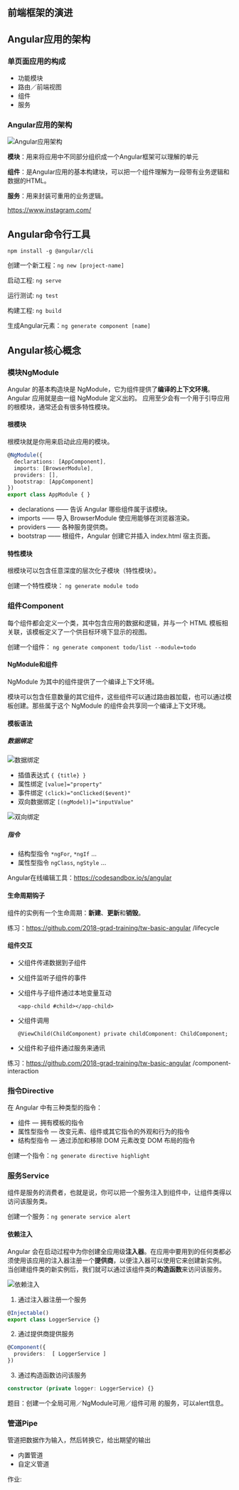 ## 前端框架的演进

## Angular应用的架构

### 单页面应用的构成
- 功能模块
- 路由／前端视图
- 组件
- 服务

### Angular应用的架构
![Angular应用架构](/images/angular-architechure.jpg)

**模块**：用来将应用中不同部分组织成一个Angular框架可以理解的单元

**组件**：是Angular应用的基本构建块，可以把一个组件理解为一段带有业务逻辑和数据的HTML。

**服务**：用来封装可重用的业务逻辑。

https://www.instagram.com/

## Angular命令行工具
```
npm install -g @angular/cli
```

创建一个新工程：`ng new [project-name]`

启动工程: `ng serve`

运行测试: `ng test`

构建工程: `ng build`

生成Angular元素：`ng generate component [name]`

## Angular核心概念

### 模块NgModule
Angular 的基本构造块是 NgModule，它为组件提供了**编译的上下文环境**。
Angular 应用就是由一组 NgModule 定义出的。 应用至少会有一个用于引导应用的根模块，通常还会有很多特性模块。

#### 根模块
根模块就是你用来启动此应用的模块。
```typescript
@NgModule({
  declarations: [AppComponent],
  imports: [BrowserModule],
  providers: [],
  bootstrap: [AppComponent]
})
export class AppModule { }
```

- declarations —— 告诉 Angular 哪些组件属于该模块。
- imports —— 导入 BrowserModule 使应用能够在浏览器渲染。
- providers —— 各种服务提供商。
- bootstrap —— 根组件，Angular 创建它并插入 index.html 宿主页面。

#### 特性模块
根模块可以包含任意深度的层次化子模块（特性模块）。

创建一个特性模块： `ng generate module todo`

### 组件Component
每个组件都会定义一个类，其中包含应用的数据和逻辑，并与一个 HTML 模板相关联，该模板定义了一个供目标环境下显示的视图。

创建一个组件： `ng generate component todo/list --module=todo`

#### NgModule和组件
NgModule 为其中的组件提供了一个编译上下文环境。

模块可以包含任意数量的其它组件，这些组件可以通过路由器加载，也可以通过模板创建。那些属于这个 NgModule 的组件会共享同一个编译上下文环境。

#### 模板语法
##### 数据绑定
![数据绑定](/images/angular-data-binding.png)

- 插值表达式 `{ {title} }`
- 属性绑定 `[value]="property"`
- 事件绑定 `(click)="onClicked($event)"`
- 双向数据绑定 `[(ngModel)]="inputValue"`

![双向绑定](/images/angular-component-databinding.png)

##### 指令
- 结构型指令 `*ngFor`, `*ngIf` ...
- 属性型指令 `ngClass`, `ngStyle` ...

Angular在线编辑工具：https://codesandbox.io/s/angular

#### 生命周期钩子
组件的实例有一个生命周期：**新建**、**更新**和**销毁**。

练习：https://github.com/2018-grad-training/tw-basic-angular /lifecycle

#### 组件交互
- 父组件传递数据到子组件
- 父组件监听子组件的事件
- 父组件与子组件通过本地变量互动 

    `<app-child #child></app-child>`
- 父组件调用
    
    `@ViewChild(ChildComponent) private childComponent: ChildComponent;`
- 父组件和子组件通过服务来通讯

练习：https://github.com/2018-grad-training/tw-basic-angular /component-interaction

### 指令Directive

在 Angular 中有三种类型的指令：
- 组件 — 拥有模板的指令
- 属性型指令 — 改变元素、组件或其它指令的外观和行为的指令
- 结构型指令 — 通过添加和移除 DOM 元素改变 DOM 布局的指令

创建一个指令：`ng generate directive highlight`

### 服务Service
组件是服务的消费者，也就是说，你可以把一个服务注入到组件中，让组件类得以访问该服务类。

创建一个服务：`ng generate service alert`

#### 依赖注入
Angular 会在启动过程中为你创建全应用级**注入器**。在应用中要用到的任何类都必须使用该应用的注入器注册一个**提供商**，以便注入器可以使用它来创建新实例。
当创建组件类的新实例后，我们就可以通过该组件类的**构造函数**来访问该服务。

![依赖注入](/images/angular-injector-injects.png)

1. 通过注入器注册一个服务
```typescript
@Injectable()
export class LoggerService {}
```
2. 通过提供商提供服务
```typescript
@Component({
  providers:  [ LoggerService ]
})
```
3. 通过构造函数访问该服务
```typescript
constructor (private logger: LoggerService) {}
```

题目：创建一个全局可用／NgModule可用／组件可用 的服务，可以alert信息。

### 管道Pipe
管道把数据作为输入，然后转换它，给出期望的输出

- 内置管道
- 自定义管道

作业: 